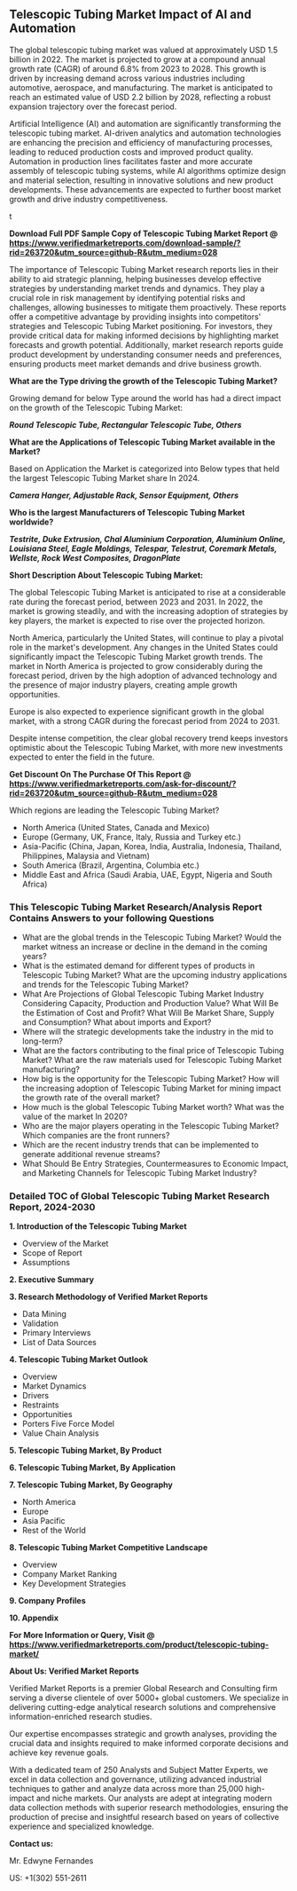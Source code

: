 <h2>Telescopic Tubing Market Impact of AI and Automation</h2><p>The global telescopic tubing market was valued at approximately USD 1.5 billion in 2022. The market is projected to grow at a compound annual growth rate (CAGR) of around 6.8% from 2023 to 2028. This growth is driven by increasing demand across various industries including automotive, aerospace, and manufacturing. The market is anticipated to reach an estimated value of USD 2.2 billion by 2028, reflecting a robust expansion trajectory over the forecast period.</p><p>Artificial Intelligence (AI) and automation are significantly transforming the telescopic tubing market. AI-driven analytics and automation technologies are enhancing the precision and efficiency of manufacturing processes, leading to reduced production costs and improved product quality. Automation in production lines facilitates faster and more accurate assembly of telescopic tubing systems, while AI algorithms optimize design and material selection, resulting in innovative solutions and new product developments. These advancements are expected to further boost market growth and drive industry competitiveness.</p>t</p><p id="" class=""><strong>Download Full PDF Sample Copy of Telescopic Tubing Market Report @ <a href="https://www.verifiedmarketreports.com/download-sample/?rid=263720&utm_source=github-R&utm_medium=028" target="_blank">https://www.verifiedmarketreports.com/download-sample/?rid=263720&utm_source=github-R&utm_medium=028</a></strong></p><p>The importance of&nbsp;Telescopic Tubing Market research reports lies in their ability to aid strategic planning, helping businesses develop effective strategies by understanding market trends and dynamics. They play a crucial role in risk management by identifying potential risks and challenges, allowing businesses to mitigate them proactively. These reports offer a competitive advantage by providing insights into competitors' strategies and Telescopic Tubing Market positioning. For investors, they provide critical data for making informed decisions by highlighting market forecasts and growth potential. Additionally, market research reports guide product development by understanding consumer needs and preferences, ensuring products meet market demands and drive business growth.</p><p><strong>What are the&nbsp;Type driving the growth of the Telescopic Tubing Market?</strong></p><p id="" class="">Growing demand for below Type around the world has had a direct impact on the growth of the Telescopic Tubing Market:</p><em><strong>Round Telescopic Tube, Rectangular Telescopic Tube, Others</strong></em></p><strong>What are the&nbsp;Applications&nbsp;of Telescopic Tubing Market available in the Market?</strong></p><p id="" class="">Based on Application the Market is categorized into Below types that held the largest Telescopic Tubing Market share In 2024.</p><em><strong>Camera Hanger, Adjustable Rack, Sensor Equipment, Others</strong></em></p><strong>Who is the largest Manufacturers of Telescopic Tubing Market worldwide?</strong></p><p><em><strong>Testrite, Duke Extrusion, Chal Aluminium Corporation, Aluminium Online, Louisiana Steel, Eagle Moldings, Telespar, Telestrut, Coremark Metals, Wellste, Rock West Composites, DragonPlate</strong></em></p><p id="" class=""><strong>Short Description About Telescopic Tubing Market:</strong></p><p>The global Telescopic Tubing Market is anticipated to rise at a considerable rate during the forecast period, between 2023 and 2031. In 2022, the market is growing steadily, and with the increasing adoption of strategies by key players, the market is expected to rise over the projected horizon.</p><p>North America, particularly the United States, will continue to play a pivotal role in the market's development. Any changes in the United States could significantly impact the Telescopic Tubing Market growth trends. The market in North America is projected to grow considerably during the forecast period, driven by the high adoption of advanced technology and the presence of major industry players, creating ample growth opportunities.</p><p>Europe is also expected to experience significant growth in the global market, with a strong CAGR during the forecast period from 2024 to 2031.</p><p>Despite intense competition, the clear global recovery trend keeps investors optimistic about the Telescopic Tubing Market, with more new investments expected to enter the field in the future.</p><p id="" class=""><strong>Get Discount On The Purchase Of This Report @ <a href="https://www.verifiedmarketreports.com/ask-for-discount/?rid=263720&utm_source=github-R&utm_medium=028" target="_blank">https://www.verifiedmarketreports.com/ask-for-discount/?rid=263720&utm_source=github-R&utm_medium=028</a></strong></p>Which regions are leading the Telescopic Tubing Market?</p><ul><li>North America (United States, Canada and Mexico)</li><li>Europe (Germany, UK, France, Italy, Russia and Turkey etc.)</li><li>Asia-Pacific (China, Japan, Korea, India, Australia, Indonesia, Thailand, Philippines, Malaysia and Vietnam)</li><li>South America (Brazil, Argentina, Columbia etc.)</li><li>Middle East and Africa (Saudi Arabia, UAE, Egypt, Nigeria and South Africa)</li></ul><h3 id="" class="">This Telescopic Tubing Market Research/Analysis Report Contains Answers to your following Questions</h3><ul><li>What are the global trends in the Telescopic Tubing Market? Would the market witness an increase or decline in the demand in the coming years?</li><li>What is the estimated demand for different types of products in Telescopic Tubing Market? What are the upcoming industry applications and trends for the Telescopic Tubing Market?</li><li>What Are Projections of Global Telescopic Tubing Market Industry Considering Capacity, Production and Production Value? What Will Be the Estimation of Cost and Profit? What Will Be Market Share, Supply and Consumption? What about imports and Export?</li><li>Where will the strategic developments take the industry in the mid to long-term?</li><li>What are the factors contributing to the final price of Telescopic Tubing Market? What are the raw materials used for Telescopic Tubing Market manufacturing?</li><li>How big is the opportunity for the Telescopic Tubing Market? How will the increasing adoption of Telescopic Tubing Market for mining impact the growth rate of the overall market?</li><li>How much is the global Telescopic Tubing Market worth? What was the value of the market In 2020?</li><li>Who are the major players operating in the Telescopic Tubing Market? Which companies are the front runners?</li><li>Which are the recent industry trends that can be implemented to generate additional revenue streams?</li><li>What Should Be Entry Strategies, Countermeasures to Economic Impact, and Marketing Channels for Telescopic Tubing Market Industry?</li></ul><h3 id="" class="">Detailed TOC of Global Telescopic Tubing Market Research Report, 2024-2030</h3><p id="" class=""><strong>1. Introduction of the Telescopic Tubing Market</strong></p><ul><li>Overview of the Market</li><li>Scope of Report</li><li>Assumptions</li></ul><p id="" class=""><strong>2. Executive Summary</strong></p><p id="" class=""><strong>3. Research Methodology of Verified Market Reports</strong></p><ul><li>Data Mining</li><li>Validation</li><li>Primary Interviews</li><li>List of Data Sources</li></ul><p id="" class=""><strong>4. Telescopic Tubing Market Outlook</strong></p><ul><li>Overview</li><li>Market Dynamics</li><li>Drivers</li><li>Restraints</li><li>Opportunities</li><li>Porters Five Force Model</li><li>Value Chain Analysis</li></ul><p id="" class=""><strong>5. Telescopic Tubing Market, By Product</strong></p><p id="" class=""><strong>6. Telescopic Tubing Market, By Application</strong></p><p id="" class=""><strong>7. Telescopic Tubing Market, By Geography</strong></p><ul><li>North America</li><li>Europe</li><li>Asia Pacific</li><li>Rest of the World</li></ul><p id="" class=""><strong>8. Telescopic Tubing Market Competitive Landscape</strong></p><ul><li>Overview</li><li>Company Market Ranking</li><li>Key Development Strategies</li></ul><p id="" class=""><strong>9. Company Profiles</strong></p><p id="" class=""><strong>10. Appendix</strong></p><p id="" class=""><strong>For More Information or Query, Visit @ <a href="https://www.verifiedmarketreports.com/product/telescopic-tubing-market/" target="_blank">https://www.verifiedmarketreports.com/product/telescopic-tubing-market/</a></strong></p><p id="" class=""><strong>About Us: Verified Market Reports</strong></p><p id="" class="">Verified Market Reports is a premier Global Research and Consulting firm serving a diverse clientele of over 5000+ global customers. We specialize in delivering cutting-edge analytical research solutions and comprehensive information-enriched research studies.</p><p id="" class="">Our expertise encompasses strategic and growth analyses, providing the crucial data and insights required to make informed corporate decisions and achieve key revenue goals.</p><p id="" class="">With a dedicated team of 250 Analysts and Subject Matter Experts, we excel in data collection and governance, utilizing advanced industrial techniques to gather and analyze data across more than 25,000 high-impact and niche markets. Our analysts are adept at integrating modern data collection methods with superior research methodologies, ensuring the production of precise and insightful research based on years of collective experience and specialized knowledge.</p><p id="" class=""><strong>Contact us:</strong></p><p id="" class="">Mr. Edwyne Fernandes</p><p id="" class="">US: +1(302) 551-2611</p>